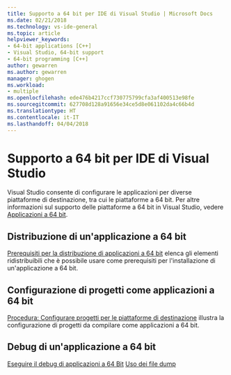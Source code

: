 ```yaml
---
title: Supporto a 64 bit per IDE di Visual Studio | Microsoft Docs
ms.date: 02/21/2018
ms.technology: vs-ide-general
ms.topic: article
helpviewer_keywords:
- 64-bit applications [C++]
- Visual Studio, 64-bit support
- 64-bit programming [C++]
author: gewarren
ms.author: gewarren
manager: ghogen
ms.workload:
- multiple
ms.openlocfilehash: ede476b4217ccf730775799cfa3af400513e98fe
ms.sourcegitcommit: 627708d128a91656e34ce5d8e061102da4c66b4d
ms.translationtype: HT
ms.contentlocale: it-IT
ms.lasthandoff: 04/04/2018
---
```

# <a name="visual-studio-ide-64-bit-support"></a>Supporto a 64 bit per IDE di Visual Studio

Visual Studio consente di configurare le applicazioni per diverse piattaforme di destinazione, tra cui le piattaforme a 64 bit. Per altre informazioni sul supporto delle piattaforme a 64 bit in Visual Studio, vedere [Applicazioni a 64 bit](/dotnet/framework/64-bit-apps).

## <a name="deploying-a-64-bit-application"></a>Distribuzione di un'applicazione a 64 bit

[Prerequisiti per la distribuzione di applicazioni a 64 bit](../deployment/deploying-prerequisites-for-64-bit-applications.md) elenca gli elementi ridistribuibili che è possibile usare come prerequisiti per l'installazione di un'applicazione a 64 bit.

## <a name="configuring-projects-as-64-bit-applications"></a>Configurazione di progetti come applicazioni a 64 bit

[Procedura: Configurare progetti per le piattaforme di destinazione](../ide/how-to-configure-projects-to-target-platforms.md) illustra la configurazione di progetti da compilare come applicazioni a 64 bit.

## <a name="debugging-a-64-bit-application"></a>Debug di un'applicazione a 64 bit

[Eseguire il debug di applicazioni a 64 Bit](../debugger/debug-64-bit-applications.md)
[Uso dei file dump](../debugger/using-dump-files.md)